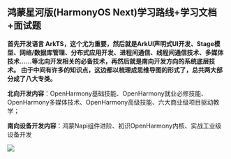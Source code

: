 ## 鸿蒙星河版(HarmonyOS Next)学习路线+学习文档+面试题

**首先开发语言 ArkTS，这个尤为重要，然后就是ArkUI声明式UI开发、Stage模型、网络/数据库管理、分布式应用开发、进程间通信、线程间通信技术、多媒体技术……等北向开发相关的必备技术，再然后就是南向开发方向的系统底层技术。
由于中间有许多的知识点，这边都以梳理成思维导图的形式了，总共两大部分成了八大专类。**

**北向开发内容**：OpenHarmony基础技能、OpenHarmony就业必修技能、OpenHarmony多媒体技术、OpenHarmony高级技能、六大商业级项目驱动教学；

**南向设备开发内容**：鸿蒙Napi组件进阶、初识OpenHarmony内核、实战工业级设备开发

![](https://github.com/733gh/xiongfan/assets/68420976/9439cd8d-63c3-41d2-9056-bf076849fc1b)


